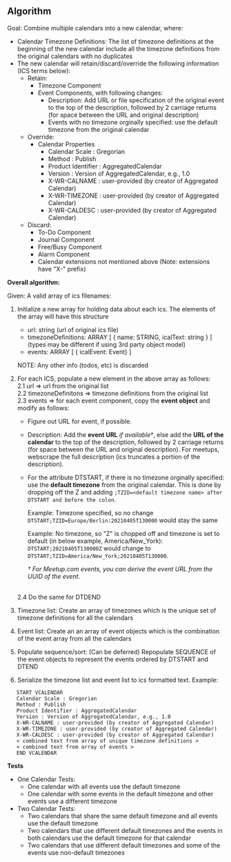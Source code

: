 ## Algorithm

Goal: Combine multiple calendars into a new calendar, where:

- Calendar Timezone Definitions: The list of timezone definitions at the beginning of the new calendar include all the timezone definitions from the original calendars with no duplicates
- The new calendar will retain/discard/override the following information (ICS terms below):
  - Retain:
    - Timezone Component
    - Event Components, with following changes:
      - Description: Add URL or file specification of the original event to the top of the description, followed by 2 carriage returns (for space between the URL and original description)
      - Events with no timezone orginally specified: use the default timezone from the original calendar
  - Override:
    - Calendar Properties
      - Calendar Scale : Gregorian
      - Method : Publish
      - Product Identifier : AggregatedCalendar
      - Version : Version of AggregatedCalendar, e.g., 1.0
      - X-WR-CALNAME : user-provided (by creator of Aggregated Calendar)
      - X-WR-TIMEZONE : user-provided (by creator of Aggregated Calendar)
      - X-WR-CALDESC : user-provided (by creator of Aggregated Calendar)
  - Discard:
    - To-Do Component
    - Journal Component
    - Free/Busy Component
    - Alarm Component
    - Calendar extensions not mentioned above (Note: extensions have "X-" prefix)

**Overall algorithm:**

Given: A valid array of ics filenames:

1.  Initialize a new array for holding data about each ics. The elements of the array will have this structure

    - url: string (url of original ics file)
    - timezoneDefinitions: ARRAY [ { name: STRING, icalText: string } ] (types may be different if using 3rd party object model)
    - events: ARRAY [ { icalEvent: Event} ]

    NOTE: Any other info (todos, etc) is discarded

2.  For each ICS, populate a new element in the above array as follows:
   <br/>2.1 url => url from the original list
   <br/>2.2 timezoneDefinitons => timezone definitions from the original list
   <br/>2.3 events => for each event component, copy the **event object** and modify as follows:  
    
      - Figure out URL for event, if possible. 
      - Description: Add the **event URL** *if available†*, else add the **URL of the calendar** to the top of the description, followed by 2 carriage returns (for space between the URL and original description). For meetups, webscrape the full description (ics truncates a portion of the description). 
      - For the attribute DTSTART, if there is no timezone orginally specified: use the **default timezone** from the original calendar.  This is done by dropping off the Z and adding
    ```;TZID=<default timezone name> after DTSTART and before the colon```.

         Example: Timezone specified, so no change
      ```DTSTART;TZID=Europe/Berlin:20210405T130000``` would stay the same

         Example: No timezone, so "Z" is chopped off and timezone is set to default (in below example, America/New_York): ```DTSTART;20210405T130000Z``` would change to ```DTSTART;TZID=America/New_York;20210405T130000```.

         *† For Meetup.com events, you can derive the event URL from the UUID of the event.*

      <br/>2.4 Do the same for DTDEND

3.  Timezone list: Create an array of timezones which is the unique set of timezone definitions for all the calendars
4.  Event list: Create an an array of event objects which is the combination of the event array from all the calendars
5.  Populate sequence/sort: (Can be deferred) Repopulate SEQUENCE of the event objects to represent the events ordered by DTSTART and DTEND
6.  Serialize the timezone list and event list to ics formatted text. Example:

```
   START VCALENDAR
   Calendar Scale : Gregorian
   Method : Publish
   Product Identifier : AggregatedCalendar
   Version : Version of AggregatedCalendar, e.g., 1.0
   X-WR-CALNAME : user-provided (by creator of Aggregated Calendar)
   X-WR-TIMEZONE : user-provided (by creator of Aggregated Calendar)
   X-WR-CALDESC : user-provided (by creator of Aggregated Calendar)
   < combined text from array of unique timezone definitions >
   < combined text from array of events >
   END VCALENDAR
```

**Tests**

* One Calendar Tests:
   * One calendar with all events use the default timezone
   * One calendar with some events in the default timezone and other events use a different timezone
* Two Calendar Tests:
   * Two calendars that share the same default timezone and all events use the default timezone
   * Two calendars that use different default timezones and the events in both calendars use the default timezone for that calendar
   * Two calendars that use different default timezones and some of the events use non-default timezones
